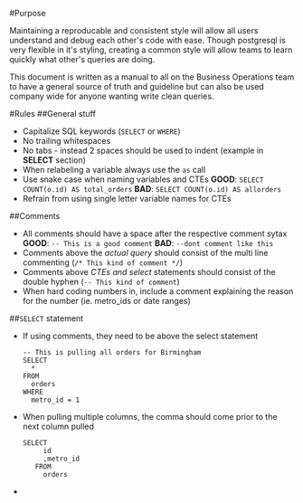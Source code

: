 #Purpose

Maintaining a reproducable and consistent style will allow all users understand and debug each other's code with ease. Though postgresql is very flexible in it's styling, creating a common style will allow teams to learn quickly what other's queries are doing. 

This document is written as a manual to all on the Business Operations team to have a general source of truth and guideline but can also be used company wide for anyone wanting write clean queries.

#Rules
##General stuff

* Capitalize SQL keywords (`SELECT` or `WHERE`)
* No trailing whitespaces
* No tabs - instead 2 spaces should be used to indent (example in **SELECT** section)
* When relabeling a variable always use the `as` call
* Use snake case when naming variables and CTEs 
   **GOOD**: `SELECT COUNT(o.id) AS total_orders`
   **BAD**: `SELECT COUNT(o.id) AS allorders`
* Refrain from using single letter variable names for CTEs

##Comments

* All comments should have a space after the respective comment sytax 
   **GOOD**: `-- This is a good comment`
   **BAD**: `--dont comment like this`
* Comments above the _actual query_ should consist of the multi line commenting (`/* This kind of comment */`)
* Comments above _CTEs and select_ statements should consist of the double hyphen (`-- This kind of comment`)
* When hard coding numbers in, include a comment explaining the reason for the number (ie. metro_ids or date ranges)


##`SELECT` statement

* If using comments, they need to be above the select statement
   ```
   -- This is pulling all orders for Birmingham
   SELECT 
     *
   FROM 
     orders
   WHERE 
     metro_id = 1
     ```
* When pulling multiple columns, the comma should come prior to the next column pulled 
   ```
   SELECT 
        id
        ,metro_id
      FROM 
        orders
    ```
*     
